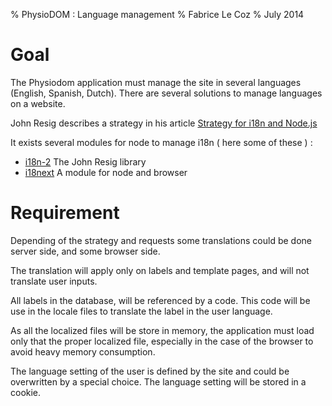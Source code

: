 % PhysioDOM : Language management
% Fabrice Le Coz
% July 2014

# Goal

The Physiodom application must manage the site in several languages (English, Spanish, Dutch). There are several solutions to manage languages on a website.

John Resig describes a strategy in his article [Strategy for i18n and Node.js][1]

It exists several modules for node to manage i18n ( here some of these ) :

  - [i18n-2][2] The John Resig library
  - [i18next][3] A module for node and browser

# Requirement

Depending of the strategy and requests some translations could be done server side, and some browser side.

The translation will apply only on labels and template pages, and will not translate user inputs.

All labels in the database, will be referenced by a code. This code will be use in the locale files to translate the label in the user language.

As all the localized files will be store in memory, the application must load only that the proper localized file, especially in the case of the browser to avoid heavy memory consumption.

The language setting of the user is defined by the site and could be overwritten by a special choice. The language setting will be stored in a cookie.

[1]: http://ejohn.org/blog/a-strategy-for-i18n-and-node/ "Strategy for i18n and Node.js"
[2]: https://github.com/jeresig/i18n-node-2 "i18n-node-2"
[3]: https://github.com/jamuhl/i18next-node "i18next-node"